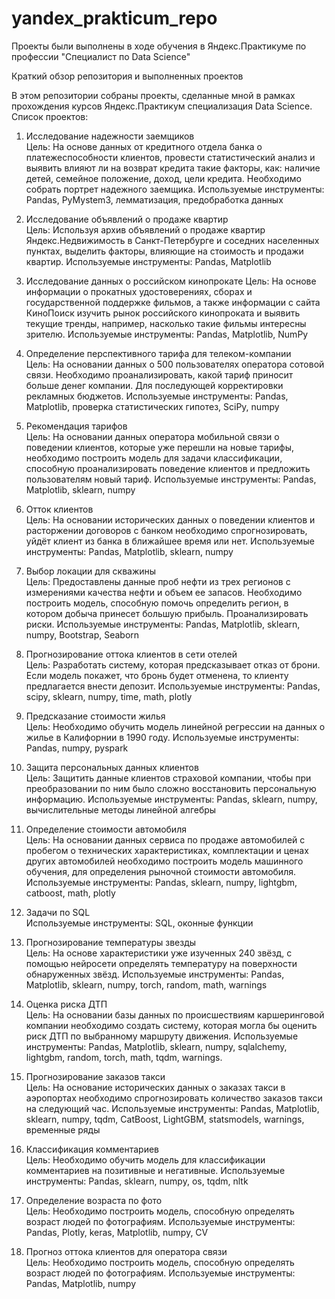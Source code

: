 # yandex_prakticum_repo
Проекты были выполнены в ходе обучения в Яндекс.Практикуме по профессии  "Специалист по Data Science"

Краткий обзор репозитория и выполненных проектов

В этом репозитории собраны проекты, сделанные мной в рамках прохождения курсов Яндекс.Практикум специализация Data Science.
Список проектов:

1.	Исследование надежности заемщиков  
Цель:
На основе данных от кредитного отдела банка о платежеспособности клиентов, провести статистический анализ и выявить влияют ли на возврат кредита такие факторы, как: наличие детей, семейное положение, доход, цели кредита. Необходимо собрать портрет надежного заемщика.
Используемые инструменты:
Pandas, PyMystem3, лемматизация, предобработка данных

2.	Исследование объявлений о продаже квартир  
Цель:
Используя архив объявлений о продаже квартир Яндекс.Недвижимость в Санкт-Петербурге и соседних населенных пунктах, выделить факторы, влияющие на стоимость и продажи квартир.
Используемые инструменты:
Pandas, Matplotlib

3.	Исследование данных о российском кинопрокате
Цель:
На основе информации о прокатных удостоверениях, сборах и государственной поддержке фильмов, а также информации с сайта КиноПоиск изучить рынок российского кинопроката и выявить текущие тренды, например, насколько такие фильмы интересны зрителю. 
Используемые инструменты:
Pandas, Matplotlib, NumPy

4.	Определение перспективного тарифа для телеком-компании  
Цель:
На основании данных о 500 пользователях оператора сотовой связи. Необходимо проанализировать, какой тариф приносит больше денег компании. Для последующей корректировки рекламных бюджетов.
Используемые инструменты:
Pandas, Matplotlib, проверка статистических гипотез, SciPy, numpy

5.	Рекомендация тарифов  
Цель:
На основании данных оператора мобильной связи о поведении клиентов, которые уже перешли на новые тарифы, необходимо построить модель для задачи классификации, способную проанализировать поведение клиентов и предложить пользователям новый тариф.
Используемые инструменты:
Pandas, Matplotlib, sklearn, numpy

6.	Отток клиентов   
Цель:
На основании исторических данных о поведении клиентов и расторжении договоров с банком необходимо спрогнозировать, уйдёт клиент из банка в ближайшее время или нет.
Используемые инструменты:
Pandas, Matplotlib, sklearn, numpy

7.	Выбор локации для скважины  
Цель:
Предоставлены данные проб нефти из трех регионов с измерениями качества нефти и объем ее запасов. Необходимо построить модель, способную помочь определить регион, в котором добыча принесет большую прибыль. Проанализировать риски.
Используемые инструменты:
Pandas, Matplotlib, sklearn, numpy, Bootstrap, Seaborn

8.	Прогнозирование оттока клиентов в сети отелей  
Цель:
Разработать систему, которая предсказывает отказ от брони. Если модель покажет, что бронь будет отменена, то клиенту предлагается внести депозит. 
Используемые инструменты:
Pandas, scipy, sklearn, numpy, time, math, plotly

9.	Предсказание стоимости жилья  
Цель:
Необходимо обучить модель линейной регрессии на данных о жилье в Калифорнии в 1990 году. 
Используемые инструменты:
Pandas, numpy, pyspark

10.	Защита персональных данных клиентов  
Цель:
Защитить данные клиентов страховой компании, чтобы при преобразовании по ним было сложно восстановить персональную информацию. 
Используемые инструменты:
Pandas, sklearn, numpy, вычислительные методы линейной алгебры

11.	Определение стоимости автомобиля  
Цель:
На основании данных сервиса по продаже автомобилей с пробегом о технических характеристиках, комплектации и ценах других автомобилей необходимо построить модель машинного обучения, для определения рыночной стоимости автомобиля.
Используемые инструменты:
Pandas, sklearn, numpy, lightgbm, catboost, math, plotly

12.	Задачи по SQL  
Используемые инструменты:
SQL, оконные функции

13.	Прогнозирование температуры звезды  
Цель:
На основе характеристики уже изученных 240 звёзд, с помощью нейросети определять температуру на поверхности обнаруженных звёзд.
Используемые инструменты:
Pandas, Matplotlib, sklearn, numpy, torch, random, math, warnings

14.	Оценка риска ДТП   
Цель:
На основании базы данных по происшествиям каршеринговой компании необходимо создать систему, которая могла бы оценить риск ДТП по выбранному маршруту движения. 
Используемые инструменты:
Pandas, Matplotlib, sklearn, numpy, sqlalchemy, lightgbm, random, torch, math, tqdm, warnings.

15.	Прогнозирование заказов такси  
Цель:
На основание исторических данных о заказах такси в аэропортах необходимо спрогнозировать количество заказов такси на следующий час.
Используемые инструменты:
Pandas, Matplotlib, sklearn, numpy, tqdm, CatBoost, LightGBM, statsmodels, warnings, временные ряды

16.	Классификация комментариев  
Цель:
Необходимо обучить модель для классификации комментариев на позитивные и негативные.
Используемые инструменты:
Pandas, sklearn, numpy, os, tqdm, nltk


17. Определение возраста по фото  
Цель:
Необходимо построить модель, способную определять возраст людей по фотографиям.
Используемые инструменты:
Pandas, Plotly, keras, Matplotlib, numpy, CV

18. Прогноз оттока клиентов для оператора связи  
Цель:
Необходимо построить модель, способную определять возраст людей по фотографиям.
Используемые инструменты:
Pandas, Matplotlib, numpy

